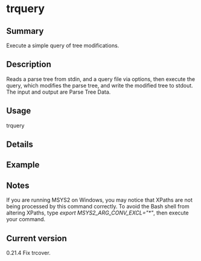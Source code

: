 # trquery

## Summary

Execute a simple query of tree modifications.

## Description

Reads a parse tree from stdin, and a query file via options,
then execute the query, which modifies the parse tree,
and write the modified tree
to stdout. The input and output are Parse Tree Data.

## Usage

trquery <file-name>

## Details

## Example

## Notes

If you are running MSYS2 on Windows, you may notice that XPaths are not being
processed by this command correctly. To avoid the Bash shell from altering
XPaths, type _export MSYS2_ARG_CONV_EXCL="*"_, then execute your command.

## Current version

0.21.4 Fix trcover.
